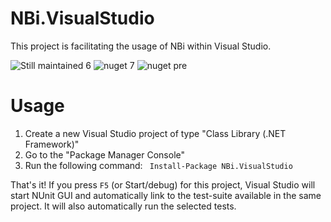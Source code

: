 # NBi.VisualStudio
This project is facilitating the usage of NBi within Visual Studio.

![Still maintained](https://img.shields.io/maintenance/yes/2017.svg)
6
![nuget](https://img.shields.io/nuget/v/NBi.VisualStudio.svg) 
7
![nuget pre](https://img.shields.io/nuget/vpre/NBi.VisualStudio.svg)

Usage
=====

1. Create a new Visual Studio project of type "Class Library (.NET Framework)"
1. Go to the "Package Manager Console" 
1. Run the following command: ``` Install-Package NBi.VisualStudio```

That's it!
If you press ```F5``` (or Start/debug) for this project, Visual Studio will start NUnit GUI and automatically link to the test-suite available in the same project. It will also automatically run the selected tests.

